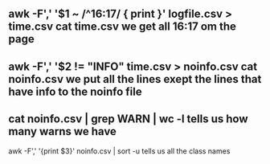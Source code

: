awk -F',' '$1 ~ /^16:17/ { print }' logfile.csv > time.csv
cat time.csv
we get all 16:17 om the page
---------
awk -F',' '$2 != "INFO" time.csv > noinfo.csv
cat noinfo.csv
we put all the lines exept the lines that have info to the noinfo file
------------
cat noinfo.csv | grep WARN | wc -l
tells us how many warns we have
-----------
awk -F',' '{print $3}' noinfo.csv | sort -u
tells us all the class names
